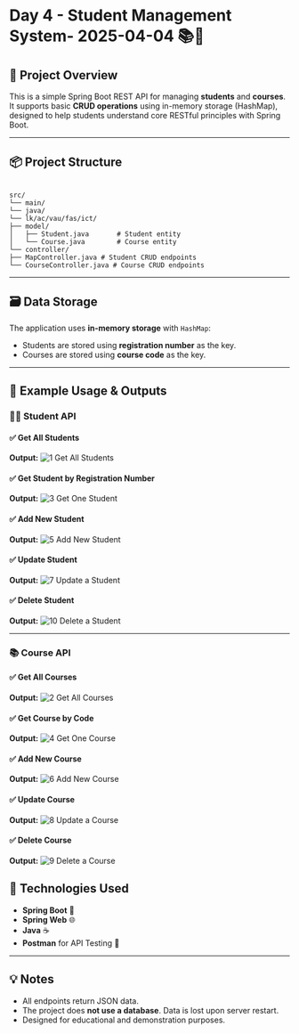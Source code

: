 # Day 4 - Student Management System- 2025-04-04 📚🚀

## 📝 Project Overview

This is a simple Spring Boot REST API for managing **students** and **courses**. It supports basic **CRUD operations** using in-memory storage (HashMap), designed to help students understand core RESTful principles with Spring Boot.

---

## 📦 Project Structure

```

src/
└── main/
└── java/
└── lk/ac/vau/fas/ict/
├── model/
│   ├── Student.java       # Student entity
│   └── Course.java        # Course entity
└── controller/
├── MapController.java # Student CRUD endpoints
└── CourseController.java # Course CRUD endpoints

````

---

## 🗃️ Data Storage

The application uses **in-memory storage** with `HashMap`:
- Students are stored using **registration number** as the key.
- Courses are stored using **course code** as the key.

---

## 📌 Example Usage & Outputs

### 👩‍🎓 Student API

#### ✅ Get All Students

**Output:**
![1 Get All Students](https://github.com/user-attachments/assets/b67d2aa0-4f1d-44a6-be5f-0bfb13e628e5)



#### ✅ Get Student by Registration Number

**Output:**
![3 Get One Student](https://github.com/user-attachments/assets/eaf8cb31-33d2-4858-a401-8b35305b2bca)



#### ✅ Add New Student

**Output:**
![5 Add New Student](https://github.com/user-attachments/assets/2554f5c3-083f-4377-9393-be022dd827ae)



#### ✅ Update Student

**Output:**
![7 Update a Student](https://github.com/user-attachments/assets/6716c63e-37ab-40a5-a729-afcdc585286a)



#### ✅ Delete Student

**Output:**
![10 Delete a Student](https://github.com/user-attachments/assets/8769db2a-d384-40a6-b26e-12837eb01dc2)


---
### 📚 Course API

#### ✅ Get All Courses

**Output:**
![2 Get All Courses](https://github.com/user-attachments/assets/bec0fc30-c0d9-41c7-8419-12d5b94fa724)



#### ✅ Get Course by Code

**Output:**
![4 Get One Course](https://github.com/user-attachments/assets/018adf5f-81fd-4b68-90d7-2e4d747fcd57)



#### ✅ Add New Course

**Output:**
![6 Add New Course](https://github.com/user-attachments/assets/b1296d08-4267-4b08-b865-3cd4a7d9de71)



#### ✅ Update Course

**Output:**
![8 Update a Course](https://github.com/user-attachments/assets/a1599684-d4a8-48e9-890f-b3b044fd6998)



#### ✅ Delete Course

**Output:**
![9 Delete a Course](https://github.com/user-attachments/assets/2b60e677-8078-4941-86f0-d14f981eddf2)



## 🧰 Technologies Used

* **Spring Boot** 🚀
* **Spring Web** 🌐
* **Java** ☕
* **Postman** for API Testing 🧪

---

## 💡 Notes

* All endpoints return JSON data.
* The project does **not use a database**. Data is lost upon server restart.
* Designed for educational and demonstration purposes.
